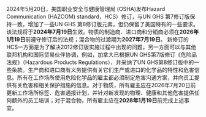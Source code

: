 2024年5月20日，美国职业安全与健康管理局 (OSHA)发布Hazard Communication (HAZCOM) standard，HCS）修订，与UN GHS 第7修订版保持一致，增加了一些UN GHS 第8修订版元素，但仍保留了美国特有的一些要求。该法规将于**2024年7月19日**生效。物质的制造商、进口商和分销商必须在**2026年1月19日**前遵守修订后的法规；混合物的过渡期为**2027年7月19日**。
新修订的HCS一方面是为了解决2012修订版实施过程中出现的问题，另一方面可以与其他联邦机构和国际贸易伙伴协调，例如，加拿大已根据UN GHS第7版修订《危险品法规》（Hazardous Products Regulations），并采纳了UN GHS第8修订版中的一些条款。生产商和进口商有义务提供有关它们生产或进口的化学品的特性和危害信息。所有在工作场所使用危险化学品的雇主都必须制定危害沟通方案，并向员工提供有关危害和相关保护措施的信息。对于物质，所有雇主应在2026年7月20日前更新工作场所标签、危害通报计划，并针对新发现的物理、健康和其他危害提供任何额外的员工培训；对于混合物，所有雇主应在**2028年1月19日**前完成上述事宜。